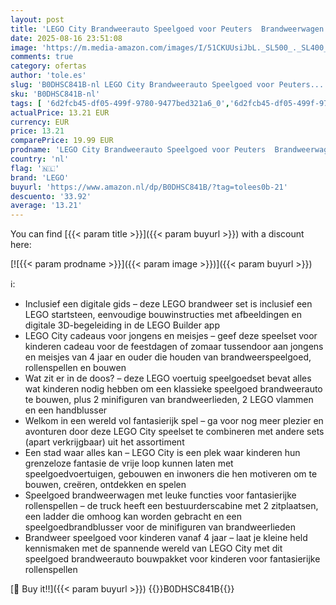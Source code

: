 ```yaml
---
layout: post
title: 'LEGO City Brandweerauto Speelgoed voor Peuters  Brandweerwagen Voertuig Bouwpakket voor Kinderen  Educatief Cadeau voor Jongens en Meisjes  Kleuters 60463'
date: 2025-08-16 23:51:08
image: 'https://m.media-amazon.com/images/I/51CKUUsiJbL._SL500_._SL400_.jpg'
comments: true
category: ofertas
author: 'tole.es'
slug: 'B0DHSC841B-nl LEGO City Brandweerauto Speelgoed voor Peuters...'
sku: 'B0DHSC841B-nl'
tags: [ '6d2fcb45-df05-499f-9780-9477bed321a6_0','6d2fcb45-df05-499f-9780-9477bed321a6_501','Arborist Merchandising Root','Bouw- & constructiespeelgoed','Creatieve spellen','Educatief speelgoed','Self Service','Special Features Stores','Speelgoed & spellen','Speelgoedbouwsets','lego','🇳🇱', ]
actualPrice: 13.21 EUR
currency: EUR
price: 13.21
comparePrice: 19.99 EUR
prodname: 'LEGO City Brandweerauto Speelgoed voor Peuters  Brandweerwagen Voertuig Bouwpakket voor Kinderen  Educatief Cadeau voor Jongens en Meisjes  Kleuters 60463'
country: 'nl'
flag: '🇳🇱'
brand: 'LEGO'
buyurl: 'https://www.amazon.nl/dp/B0DHSC841B/?tag=tolees0b-21'
descuento: '33.92'
average: '13.21'
---
```


You can find [{{< param title >}}]({{< param buyurl >}}) with a discount here:

[![{{< param prodname >}}]({{< param image >}})]({{< param buyurl >}})

ℹ️:

- Inclusief een digitale gids – deze LEGO brandweer set is inclusief een LEGO startsteen, eenvoudige bouwinstructies met afbeeldingen en digitale 3D-begeleiding in de LEGO Builder app
- LEGO City cadeaus voor jongens en meisjes – geef deze speelset voor kinderen cadeau voor de feestdagen of zomaar tussendoor aan jongens en meisjes van 4 jaar en ouder die houden van brandweerspeelgoed, rollenspellen en bouwen
- Wat zit er in de doos? – deze LEGO voertuig speelgoedset bevat alles wat kinderen nodig hebben om een klassieke speelgoed brandweerauto te bouwen, plus 2 minifiguren van brandweerlieden, 2 LEGO vlammen en een handblusser
- Welkom in een wereld vol fantasierijk spel – ga voor nog meer plezier en avonturen door deze LEGO City speelset te combineren met andere sets (apart verkrijgbaar) uit het assortiment
- Een stad waar alles kan – LEGO City is een plek waar kinderen hun grenzeloze fantasie de vrije loop kunnen laten met speelgoedvoertuigen, gebouwen en inwoners die hen motiveren om te bouwen, creëren, ontdekken en spelen
- Speelgoed brandweerwagen met leuke functies voor fantasierijke rollenspellen – de truck heeft een bestuurderscabine met 2 zitplaatsen, een ladder die omhoog kan worden gebracht en een speelgoedbrandblusser voor de minifiguren van brandweerlieden
- Brandweer speelgoed voor kinderen vanaf 4 jaar – laat je kleine held kennismaken met de spannende wereld van LEGO City met dit speelgoed brandweerauto bouwpakket voor kinderen voor fantasierijke rollenspellen

[🛒 Buy it!!]({{< param buyurl >}})
{{<world>}}B0DHSC841B{{</world>}}
